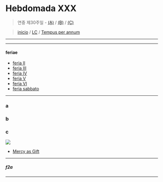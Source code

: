 # Hebdomada XXX

> 연중 제30주일  - [(A)](#a) / [(B)](#b) / [(C)](#c)  
  
> [inicio](../../README.md) / [LC](../../LC.md) / [Tempus per annum](../LH.md)  

----



----

#### feriae

- [feria II](#f2a)
- [feria III](#f3a)
- [feria IV](#f4a)
- [feria V](#f5a)
- [feria VI](#f6a)
- [feria sabbato](#fsa)

----

### a

### b

### c

![](https://www.ncronline.org/files/styles/article_one_third_width/public/2022-10/Pharisee%20and%20Publican.jpg)  

- [Mercy as Gift](https://www.ncronline.org/spirituality/pencil-preaching/mercy-gift)  


----

##### f2a


----